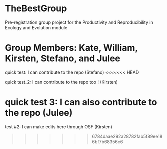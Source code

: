 # TheBestGroup
Pre-registration group project for the Productivity and Reproducibility in Ecology and Evolution module

# Group Members: Kate, William, Kirsten, Stefano, and Julee

quick test: I can contribute to the repo (Stefano)
<<<<<<< HEAD

quick test_2: I can contribute to the repo too ! (Kirsten)

quick test 3: I can also contribute to the repo (Julee)
=======
test #2: I can make edits here through OSF (Kirsten)
>>>>>>> 6784daae292a28782fab5f89ee186bf7b68356c6
